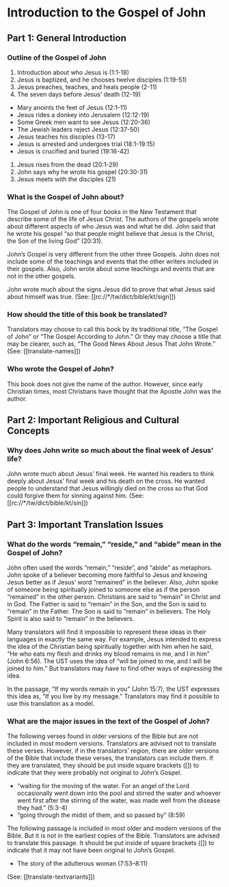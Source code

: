 # Introduction to the Gospel of John
## Part 1: General Introduction

### Outline of the Gospel of John

1. Introduction about who Jesus is (1:1-18)
1. Jesus is baptized, and he chooses twelve disciples (1:19-51)
1. Jesus preaches, teaches, and heals people (2-11)
1. The seven days before Jesus’ death (12-19)
- Mary anoints the feet of Jesus (12:1-11)
- Jesus rides a donkey into Jerusalem (12:12-19)
- Some Greek men want to see Jesus (12:20-36)
- The Jewish leaders reject Jesus (12:37-50)
- Jesus teaches his disciples (13-17)
- Jesus is arrested and undergoes trial (18:1-19:15)
- Jesus is crucified and buried (19:16-42)
1. Jesus rises from the dead (20:1-29)
1. John says why he wrote his gospel (20:30-31)
1. Jesus meets with the disciples (21)

### What is the Gospel of John about?

The Gospel of John is one of four books in the New Testament that describe some of the life of Jesus Christ. The authors of the gospels wrote about different aspects of who Jesus was and what he did. John said that he wrote his gospel “so that people might believe that Jesus is the Christ, the Son of the living God” (20:31).

John’s Gospel is very different from the other three Gospels. John does not include some of the teachings and events that the other writers included in their gospels. Also, John wrote about some teachings and events that are not in the other gospels.

John wrote much about the signs Jesus did to prove that what Jesus said about himself was true. (See: [[rc://*/tw/dict/bible/kt/sign]])

### How should the title of this book be translated?

Translators may choose to call this book by its traditional title, “The Gospel of John” or “The Gospel According to John.” Or they may choose a title that may be clearer, such as, “The Good News About Jesus That John Wrote.” (See: [[translate-names]])

### Who wrote the Gospel of John?

This book does not give the name of the author. However, since early Christian times, most Christians have thought that the Apostle John was the author.
## Part 2: Important Religious and Cultural Concepts

### Why does John write so much about the final week of Jesus’ life?

John wrote much about Jesus’ final week. He wanted his readers to think deeply about Jesus’ final week and his death on the cross. He wanted people to understand that Jesus willingly died on the cross so that God could forgive them for sinning against him. (See: [[rc://*/tw/dict/bible/kt/sin]])

## Part 3: Important Translation Issues

### What do the words “remain,” “reside,” and “abide” mean in the Gospel of John?

John often used the words “remain,” “reside”, and “abide” as metaphors. John spoke of a believer becoming more faithful to Jesus and knowing Jesus better as if Jesus’ word “remained” in the believer. Also, John spoke of someone being spiritually joined to someone else as if the person “remained” in the other person. Christians are said to “remain” in Christ and in God. The Father is said to “remain” in the Son, and the Son is said to “remain” in the Father. The Son is said to “remain” in believers. The Holy Spirit is also said to “remain” in the believers.

Many translators will find it impossible to represent these ideas in their languages in exactly the same way. For example, Jesus intended to express the idea of the Christian being spiritually together with him when he said, “He who eats my flesh and drinks my blood remains in me, and I in him” (John 6:56). The UST uses the idea of “will be joined to me, and I will be joined to him.” But translators may have to find other ways of expressing the idea.

In the passage, “If my words remain in you” (John 15:7), the UST expresses this idea as, “If you live by my message.” Translators may find it possible to use this translation as a model.

### What are the major issues in the text of the Gospel of John?

The following verses found in older versions of the Bible but are not included in most modern versions. Translators are advised not to translate these verses. However, if in the translators’ region, there are older versions of the Bible that include these verses, the translators can include them. If they are translated, they should be put inside square brackets ([]) to indicate that they were probably not original to John’s Gospel.

* “waiting for the moving of the water. For an angel of the Lord occasionally went down into the pool and stirred the water and whoever went first after the stirring of the water, was made well from the disease they had.” (5:3-4)
* “going through the midst of them, and so passed by” (8:59)

The following passage is included in most older and modern versions of the Bible. But it is not in the earliest copies of the Bible. Translators are advised to translate this passage. It should be put inside of square brackets ([]) to indicate that it may not have been original to John’s Gospel.

* The story of the adulterous woman (7:53–8:11)

(See: [[translate-textvariants]])